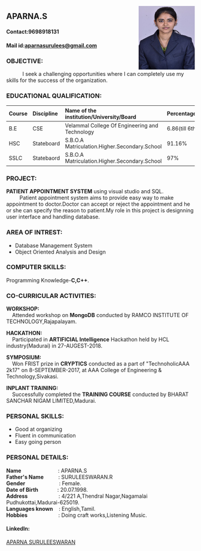 <p>
<img align="right" width="150" height="170" src="Aparna (1).jpg">
</p>

## APARNA.S

#### Contact:9698918131

#### Mail id:aparnasurulees@gmail.com

### OBJECTIVE:

&nbsp;&nbsp;&nbsp;&nbsp;&nbsp;&nbsp;&nbsp;&nbsp;&nbsp;&nbsp;&nbsp;I seek a challenging opportunities where I can completely use my skills for the success of the organization.
         
### EDUCATIONAL QUALIFICATION: 

|**Course**|**Discipline**|**Name of the institution/University/Board**|**Percentage/CGPA**|**Year of passing**|
|:------|:----------|:----------------------------------------|:---------------|:---------------|
|B.E    |CSE        |Velammal College Of Engineering and Technology|6.86(till 6th sem)|2020     |
|HSC       |Stateboard|S.B.O.A Matriculation.Higher.Secondary.School|91.16%|2016 |
|SSLC|Statebaord|S.B.O.A Matriculation.Higher.Secondary.School|97%|2014|

### PROJECT:

**PATIENT APPOINTMENT SYSTEM** using visual studio and SQL.<br/>
&nbsp;&nbsp;&nbsp;&nbsp;&nbsp;&nbsp;&nbsp;&nbsp;&nbsp;Patient appointment system aims to provide easy way to make appointment to doctor.Doctor can accept or reject the appointment and he or she can specify the reason to patient.My role in this project is designning user interface and handling database.

### AREA OF INTREST:

- Database Management System
- Object Oriented Analysis and Design

### COMPUTER SKILLS:

Programming Knowledge-**C,C++**.

### CO-CURRICULAR ACTIVITIES:
**WORKSHOP:**<br/>
&nbsp;&nbsp;&nbsp;&nbsp;Attended workshop on **MongoDB** conducted by RAMCO INSTITUTE OF TECHNOLOGY,Rajapalayam.

**HACKATHON:**<br/>
&nbsp;&nbsp;&nbsp;&nbsp;Participated in **ARTIFICIAL Intelligence** Hackathon held by HCL industry(Madurai) in 27-AUGEST-2018.

**SYMPOSIUM:**<BR/>
&nbsp;&nbsp;&nbsp;&nbsp;Won FRIST prize in **CRYPTICS** conducted as a part of "TechnoholicAAA 2k17" on 8-SEPTEMBER-2017, at AAA College
of Engineering & Technology,Sivakasi.

**INPLANT TRAINING:**<br/>
&nbsp;&nbsp;&nbsp;&nbsp;Successfully completed the **TRAINING COURSE** conducted by BHARAT SANCHAR NIGAM LIMITED,Madurai.

### PERSONAL SKILLS:

- Good at organizing
- Fluent in communication
- Easy going person

### PERSONAL DETAILS:

**Name**&nbsp;&nbsp;&nbsp;&nbsp;&nbsp;&nbsp;&nbsp;&nbsp;&nbsp;&nbsp;&nbsp;&nbsp;&nbsp;&nbsp;&nbsp;&nbsp;&nbsp;&nbsp;&nbsp;&nbsp;&nbsp;&nbsp;&nbsp;&nbsp;&nbsp;: APARNA.S<br/>
**Father's Name**&nbsp;&nbsp;&nbsp;&nbsp;&nbsp;&nbsp;&nbsp;&nbsp;&nbsp;&nbsp;: SURULEESWARAN.R<br/>
**Gender**&nbsp;&nbsp;&nbsp;&nbsp;&nbsp;&nbsp;&nbsp;&nbsp;&nbsp;&nbsp;&nbsp;&nbsp;&nbsp;&nbsp;&nbsp;&nbsp;&nbsp;&nbsp;&nbsp;&nbsp;&nbsp;&nbsp;&nbsp;: Female.
<br/>
**Date of Birth**&nbsp;&nbsp;&nbsp;&nbsp;&nbsp;&nbsp;&nbsp;&nbsp;&nbsp;&nbsp;&nbsp;&nbsp;&nbsp;: 20.07.1998.<br/>
**Address**&nbsp;&nbsp;&nbsp;&nbsp;&nbsp;&nbsp;&nbsp;&nbsp;&nbsp;&nbsp;&nbsp;&nbsp;&nbsp;&nbsp;&nbsp;&nbsp;&nbsp;&nbsp;&nbsp;&nbsp;&nbsp;: 4/221 A,Thendral Nagar,Nagamalai Pudhukottai,Madurai-625019.<br/>
**Languages known**&nbsp;&nbsp;&nbsp;&nbsp;: English,Tamil.<br/>
**Hobbies**&nbsp;&nbsp;&nbsp;&nbsp;&nbsp;&nbsp;&nbsp;&nbsp;&nbsp;&nbsp;&nbsp;&nbsp;&nbsp;&nbsp;&nbsp;&nbsp;&nbsp;&nbsp;&nbsp;&nbsp;&nbsp;: Doing craft works,Listening Music.<br/>

#### Linkedln:<br/>
[APARNA SURULEESWARAN](https://www.linkedin.com/in/aparna-suruleeswaran-9a5b53169)
